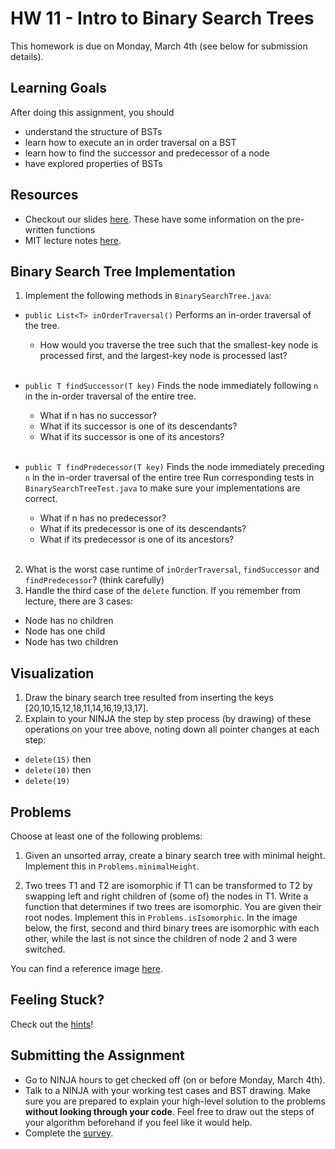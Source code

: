# HW 11 - Intro to Binary Search Trees

This homework is due on Monday, March 4th (see below for submission details).

## Learning Goals
After doing this assignment, you should
* understand the structure of BSTs
* learn how to execute an in order traversal on a BST
* learn how to find the successor and predecessor of a node
* have explored properties of BSTs

## Resources

* Checkout our slides [here](https://docs.google.com/presentation/d/1T--3jAs4A28ekGtQ0OKtWQKVC_dK27CY8RUk5HNchsE/edit?usp=sharing). These have some information on the pre-written functions
* MIT lecture notes [here](https://drive.google.com/open?id=1t1AzWW_1FeFpn8GSCRgGY2rPtw5zg_ws).

## Binary Search Tree Implementation

1. Implement the following methods in `BinarySearchTree.java`:
  * `public List<T> inOrderTraversal()` Performs an in-order traversal of the tree. <br>
    * How would you traverse the tree such that the smallest-key
      node is processed first, and the largest-key node is processed
      last? <br><br>

  * `public T findSuccessor(T key)` Finds the node immediately following `n` in the in-order traversal of the entire tree.
      * What if n has no successor?<br>
      * What if its successor is one of its descendants?<br>
      * What if its successor is one of its ancestors?<br><br>

  * `public T findPredecessor(T key)` Finds the node immediately preceding `n` in the in-order traversal of the entire tree
  Run corresponding tests in `BinarySearchTreeTest.java` to make sure your implementations are correct.
    * What if n has no predecessor?<br>
    * What if its predecessor is one of its descendants?<br>
    * What if its predecessor is one of its ancestors?<br><br>
2. What is the worst case runtime of `inOrderTraversal`, `findSuccessor` and `findPredecessor`? (think carefully)
3. Handle the third case of the `delete` function. If you remember from lecture, there are 3 cases:
  * Node has no children
  * Node has one child
  * Node has two children


## Visualization

1. Draw the binary search tree resulted from inserting the keys [20,10,15,12,18,11,14,16,19,13,17].
2. Explain to your NINJA the step by step process (by drawing) of these operations on your tree above, noting down all pointer changes at each step:
  * `delete(15)` then
  * `delete(10)` then
  * `delete(19)`

## Problems

Choose at least one of the following problems:

1. Given an unsorted array, create a binary search tree with minimal height. Implement this in `Problems.minimalHeight`.

2. Two trees T1 and T2 are isomorphic if T1 can be transformed to T2 by swapping left and right children of (some of) the nodes in T1. Write a function that determines if two trees are isomorphic. You are given their root nodes. Implement this in `Problems.isIsomorphic`. In the image below, the first, second and third binary trees are isomorphic with each other, while the last is not since the children of node 2 and 3 were switched. 


You can find a reference image [here](https://drive.google.com/open?id=1VJaDcC_J4n-JGSptVUEIFtj4Ls3pbwwC).

## Feeling Stuck?

Check out the [hints](https://github.com/Olin-DSA/DSA-19/blob/master/trees/day00/Hints.md)!

## Submitting the Assignment
* Go to NINJA hours to get checked off (on or before Monday, March 4th).
* Talk to a NINJA with your working test cases and BST drawing. Make sure you are prepared to explain your high-level solution to the problems **without looking through your code**. Feel free to draw out the steps of your algorithm beforehand if you feel like it would help.
* Complete the [survey](https://goo.gl/forms/h1orPQaz9EiIVkNQ2).
